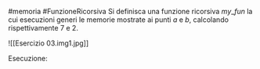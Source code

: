 #memoria #FunzioneRicorsiva 
Si definisca una funzione ricorsiva $my\_fun$ la cui esecuzioni generi le memorie mostrate ai punti $a$ e $b$, calcolando rispettivamente $7$ e $2$.

![[Esercizio 03.img1.jpg]]

Esecuzione:
```c

```